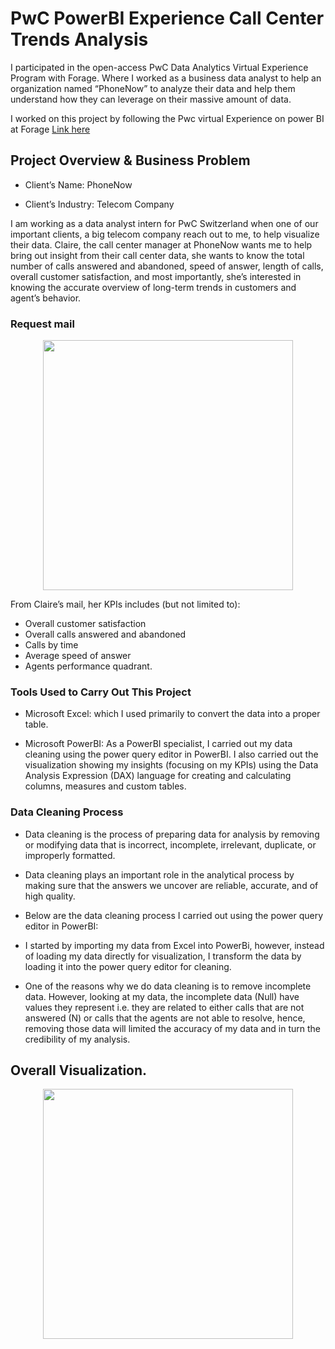 # PwC PowerBI Experience Call Center Trends Analysis

I participated in the open-access PwC Data Analytics Virtual Experience Program with Forage. Where I worked as a business data analyst to help an organization named “PhoneNow” to analyze their data and help them understand how they can leverage on their massive amount of data.

I worked on this project by following the Pwc virtual Experience on power BI at Forage [Link here](https://www.theforage.com/virtual-internships/prototype/a87GpgE6tiku7q3gu/Power%20BI%20in%20Data%20Analytics?ref=4waMNg8ejozso67A7)

## Project Overview & Business Problem

- Client’s Name: PhoneNow

- Client’s Industry: Telecom Company

I am working as a data analyst intern for PwC Switzerland when one of our important clients, a big telecom company reach out to me, to help visualize their data. Claire, the call center manager at PhoneNow wants me to help bring out insight from their call center data, she wants to know the total number of calls answered and abandoned, speed of answer, length of calls, overall customer satisfaction, and most importantly, she’s interested in knowing the accurate overview of long-term trends in customers and agent’s behavior.

### Request mail

<p align="center">
    <img src='https://github.com/rajeshkumar1312/PwC-PowerBI-Experience-01-Call-Center-Trends-Analysis./blob/main/Pwc%20call%20centre%20Email%20image.png' height="400">
</p>

From Claire’s mail, her KPIs includes (but not limited to):

- Overall customer satisfaction
- Overall calls answered and abandoned
- Calls by time
- Average speed of answer
- Agents performance quadrant.

### Tools Used to Carry Out This Project

- Microsoft Excel: which I used primarily to convert the data into a proper table.

- Microsoft PowerBI: As a PowerBI specialist, I carried out my data cleaning using the power query editor in PowerBI. I also carried out the visualization showing my insights (focusing on my KPIs) using the Data Analysis Expression (DAX) language for creating and calculating columns, measures and custom tables.

### Data Cleaning Process

- Data cleaning is the process of preparing data for analysis by removing or modifying data that is incorrect, incomplete, irrelevant, duplicate, or improperly formatted.

- Data cleaning plays an important role in the analytical process by making sure that the answers we uncover are reliable, accurate, and of high quality.

- Below are the data cleaning process I carried out using the power query editor in PowerBI:

- I started by importing my data from Excel into PowerBi, however, instead of loading my data directly for visualization, I transform the data by loading it into the power query editor for cleaning.

- One of the reasons why we do data cleaning is to remove incomplete data. However, looking at my data, the incomplete data (Null) have values they represent i.e. they are related to either calls that are not answered (N) or calls that the agents are not able to resolve, hence, removing those data will limited the accuracy of my data and in turn the credibility of my analysis.
## Overall Visualization.

<p align="center">
    <img src='' height="400">
</p>
